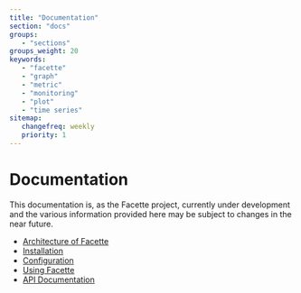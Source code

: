 ```yaml
---
title: "Documentation"
section: "docs"
groups:
   - "sections"
groups_weight: 20
keywords:
   - "facette"
   - "graph"
   - "metric"
   - "monitoring"
   - "plot"
   - "time series"
sitemap:
   changefreq: weekly
   priority: 1
---
```


# Documentation

This documentation is, as the Facette project, currently under development and the various information provided here
may be subject to changes in the near future.

 * [Architecture of Facette](/docs/architecture)
 * [Installation](/docs/installing)
 * [Configuration](/docs/configuration)
 * [Using Facette](/docs/usage)
 * [API Documentation](/docs/api)
